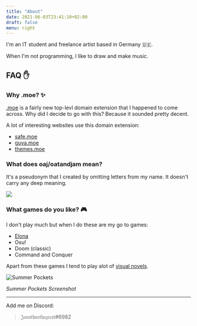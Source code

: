 ```yaml
---
title: "About"
date: 2021-06-03T23:41:10+02:00
draft: false
menu: right
---
```


I'm an IT student and freelance artist based in Germany :de:.

When I'm not programming, I like to draw and make music.

## FAQ :hand:

### Why .moe? :sparkles:

[.moe](https://get.moe/) is a fairly new top-levl domain extension that I happened to come across. Why did I decide to go with this? Because it sounded pretty decent.

A lot of interesting websites use this domain extension:

- [safe.moe](https://safe.moe)
- [guya.moe](https://guya.moe)
- [themes.moe](https://themes.moe)

### What does oaj/oatandjam mean?

It's a pseudonym that I created by omitting letters from my name. It doesn't carry any deep meaning.

![](https://static.openfoodfacts.org/images/products/500/010/817/1553/front_en.12.400.jpg)

### What games do you like? :video_game:
 
I don't play much but when I do these are my go to games:

- [Elona](https://share.dmca.gripe/1ISLV8ZvDXM7N6WM.png)
- Osu!
- Doom (classic)
- Command and Conquer 

Apart from these games I tend to play alot of [visual novels](https://en.wikipedia.org/wiki/Visual_novel).

![Summer Pockets](https://share.dmca.gripe/KyDrbyFdkNcSC45d.jpg "Summer Pockets") 

*Summer Pockets Screenshot*

---

Add me on Discord:

> 𝔍𝔬𝔫𝔞𝔱𝔥𝔞𝔫𝔱𝔥𝔢𝔤𝔯𝔢𝔞𝔱#6982